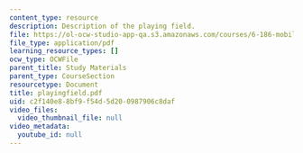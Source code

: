 ```yaml
---
content_type: resource
description: Description of the playing field.
file: https://ol-ocw-studio-app-qa.s3.amazonaws.com/courses/6-186-mobile-autonomous-systems-laboratory-january-iap-2005/c2f140e88bf9f54d5d200987906c8daf_playingfield.pdf
file_type: application/pdf
learning_resource_types: []
ocw_type: OCWFile
parent_title: Study Materials
parent_type: CourseSection
resourcetype: Document
title: playingfield.pdf
uid: c2f140e8-8bf9-f54d-5d20-0987906c8daf
video_files:
  video_thumbnail_file: null
video_metadata:
  youtube_id: null
---
```

